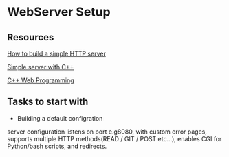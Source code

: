 # WebServer Setup
## Resources 

[How to build a simple HTTP server](https://medium.com/from-the-scratch/http-server-what-do-you-need-to-know-to-build-a-simple-http-server-from-scratch-d1ef8945e4fa)

[Simple server with C++](https://ncona.com/2019/04/building-a-simple-server-with-cpp/)

[C++ Web Programming](https://www.tutorialspoint.com/cplusplus/cpp_web_programming.htm)

## Tasks to start with 
* Building a default configration 
</p>server configuration listens on port e.g8080, with custom error pages, supports multiple HTTP methods(READ / GIT / POST etc...), enables CGI for Python/bash scripts, and redirects.</p>
